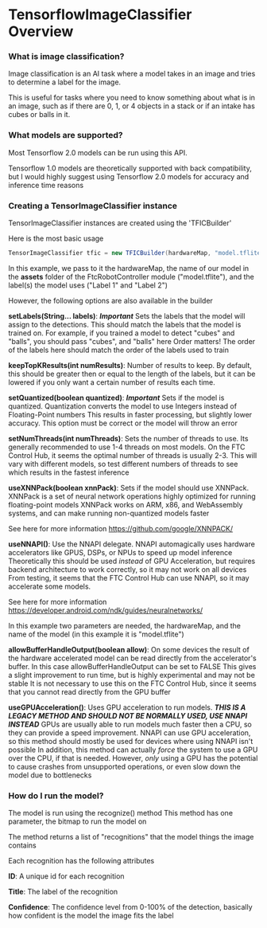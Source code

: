 # TensorflowImageClassifier Overview

### What is image classification?

Image classification is an AI task where a model takes in an image and tries to determine a label for the image.

This is useful for tasks where you need to know something about what is in an image, such as if there are 0, 1, or 4 objects in a stack or if an intake has cubes or balls in it.

### What models are supported?

Most Tensorflow 2.0 models can be run using this API.

Tensorflow 1.0 models are theoretically supported with back compatibility, but I would highly suggest using Tensorflow 2.0 models for accuracy and inference time reasons

### Creating a TensorImageClassifier instance

TensorImageClassifier instances are created using the 'TFICBuilder'

Here is the most basic usage
```java
TensorImageClassifier tfic = new TFICBuilder(hardwareMap, "model.tflite").setLabels("Label 1", "Label 2").build();
```

In this example, we pass to it the hardwareMap, the name of our model in the **assets** folder of the FtcRobotController module ("model.tflite"), and the label(s) the model uses ("Label 1" and "Label 2")

However, the following options are also available in the builder

**setLabels(String... labels)**: ***Important*** Sets the labels that the model will assign to the detections. This should match the labels that the model is trained on. For example, if you trained a model to detect "cubes" and "balls", you should pass "cubes", and "balls" here
Order matters! The order of the labels here should match the order of the labels used to train

**keepTopKResults(int numResults)**: Number of results to keep. By default, this should be greater then or equal to the length of the labels, but it can be lowered if you only want a certain number of results each time.

**setQuantized(boolean quantized)**: ***Important*** Sets if the model is quantized.
Quantization converts the model to use Integers instead of Floating-Point numbers
This results in faster processing, but slightly lower accuracy.
This option must be correct or the model will throw an error

**setNumThreads(int numThreads)**: Sets the number of threads to use. Its generally recommended to use 1-4 threads on most models. On the FTC Control Hub, it seems the optimal number of threads is usually 2-3. This will vary with different models, so test different numbers of threads to see which results in the fastest inference

**useXNNPack(boolean xnnPack)**: Sets if the model should use XNNPack. XNNPack is a set of neural network operations highly optimized for running floating-point models
XNNPack works on ARM, x86, and WebAssembly systems, and can make running non-quantized models faster

See here for more information https://github.com/google/XNNPACK/

**useNNAPI()**: Use the NNAPI delegate. NNAPI automagically uses hardware accelerators like GPUS, DSPs, or NPUs to speed up model inference
Theoretically this should be used *instead* of GPU Acceleration, but requires backend architecture to work correctly, so it may not work on all devices
From testing, it seems that the FTC Control Hub can use NNAPI, so it may accelerate some models.

See here for more information https://developer.android.com/ndk/guides/neuralnetworks/

In this example two parameters are needed, the hardwareMap, and the name of the model (in this example it is "model.tflite")

**allowBufferHandleOutput(boolean allow)**: On some devices the result of the hardware accelerated model can be read directly from the accelerator's buffer. In this case allowBufferHandleOutput can be set to FALSE
This gives a slight improvement to run time, but is highly experimental and may not be stable
It is not necessary to use this on the FTC Control Hub, since it seems that you cannot read directly from the GPU buffer

**useGPUAcceleration()**: Uses GPU acceleration to run models. ***THIS IS A LEGACY METHOD AND SHOULD NOT BE NORMALLY USED, USE NNAPI INSTEAD***
GPUs are usually able to run models much faster then a CPU, so they can provide a speed improvement.
NNAPI can use GPU acceleration, so this method should mostly be used for devices where using NNAPI isn't possible
In addition, this method can actually *force* the system to use a GPU over the CPU, if that is needed.
However, *only* using a GPU has the potential to cause crashes from unsupported operations, or even slow down the model due to bottlenecks

### How do I run the model?

The model is run using the recognize() method
This method has one parameter, the bitmap to run the model on

The method returns a list of "recognitions" that the model things the image contains

Each recognition has the following attributes

**ID**: A unique id for each recognition

**Title**: The label of the recognition

**Confidence**: The confidence level from 0-100% of the detection, basically how confident is the model the image fits the label
